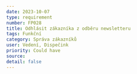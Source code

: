 ```yaml
---
date: 2023-10-07
type: requirement
number: FP028
title: Odhlásit zákazníka z odběru newsletteru
tags: Funkční
category: Správa zákazníků
user: Vedení, Dispečink
priority: Could have
source: 
detail: false
---
```


